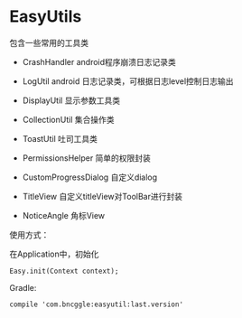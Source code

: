 # EasyUtils
 
包含一些常用的工具类

* CrashHandler android程序崩溃日志记录类

* LogUtil android 日志记录类，可根据日志level控制日志输出

* DisplayUtil 显示参数工具类

* CollectionUtil 集合操作类

* ToastUtil 吐司工具类

* PermissionsHelper 简单的权限封装

* CustomProgressDialog 自定义dialog

* TitleView 自定义titleView对ToolBar进行封装

* NoticeAngle 角标View


使用方式：

在Application中，初始化

	Easy.init(Context context);
	
	
Gradle:

    compile 'com.bncggle:easyutil:last.version'
